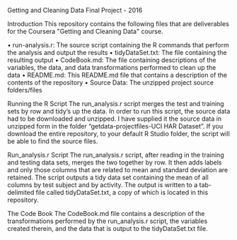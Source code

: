 Getting and Cleaning Data
Final Project - 2016

Introduction
This repository contains the following files that are deliverables for the Coursera "Getting and Cleaning Data" course.

•	run-analysis.r: The source script containing the R commands that perform the analysis and output the results
•	tidyDataSet.txt: The file containing the resulting output
•	CodeBook.md: The file containing descriptions of the variables, the data, and data transformations performed to clean up the data
•	README.md: This README.md file that contains a description of the contents of the repository
•	Source Data: The unzipped project source folders/files

Running the R Script
The run_analysis.r script merges the test and training sets by row and tidy’s up the data. In order to run this script, the source data had to be downloaded and unzipped. I have supplied it the source data in unzipped form in the folder “getdata-projectfiles-UCI HAR Dataset”. If you download the entire repository, to your default R Studio folder, the script will be able to find the source files.

Run_analysis.r Script
The run_analysis.r script, after reading in the training and testing data sets, merges the two together by row. It then adds labels and only those columns that are related to mean and standard deviation are retained.
The script outputs a tidy data set containing the mean of all columns by test subject and by activity. The output is written to a tab-delimited file called tidyDataSet.txt, a copy of which is located in this repository.

The Code Book
The CodeBook.md file contains a description of the transformations performed by the run_analysis.r script, the variables created therein, and the data that is output to the tidyDataSet.txt file.

